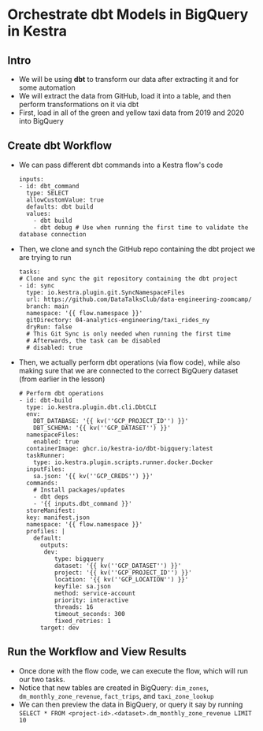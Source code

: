 # Orchestrate dbt Models in BigQuery in Kestra


## Intro
- We will be using **dbt** to transform our data after extracting it and for some automation
- We will extract the data from GitHub, load it into a table, and then perform transformations on it via dbt
- First, load in all of the green and yellow taxi data from 2019 and 2020 into BigQuery

## Create dbt Workflow
- We can pass different dbt commands into a Kestra flow's code
    ```YML
    inputs:
    - id: dbt_command
      type: SELECT
      allowCustomValue: true
      defaults: dbt build
      values:
        - dbt build
        - dbt debug # Use when running the first time to validate the database connection
    ```
- Then, we clone and synch the GitHub repo containing the dbt project we are trying to run
    ```YML
    tasks:
    # Clone and sync the git repository containing the dbt project
    - id: sync
      type: io.kestra.plugin.git.SyncNamespaceFiles
      url: https://github.com/DataTalksClub/data-engineering-zoomcamp/
      branch: main
      namespace: '{{ flow.namespace }}'
      gitDirectory: 04-analytics-engineering/taxi_rides_ny
      dryRun: false
      # This Git Sync is only needed when running the first time
      # Afterwards, the task can be disabled
      # disabled: true  
    ```
- Then, we actually perform dbt operations (via flow code), while also making sure that we are connected to the correct BigQuery dataset (from earlier in the lesson)
    ```YML
    # Perform dbt operations
    - id: dbt-build
      type: io.kestra.plugin.dbt.cli.DbtCLI
      env:
        DBT_DATABASE: '{{ kv(''GCP_PROJECT_ID'') }}'
        DBT_SCHEMA: '{{ kv(''GCP_DATASET'') }}'
      namespaceFiles:
        enabled: true
      containerImage: ghcr.io/kestra-io/dbt-bigquery:latest
      taskRunner:
        type: io.kestra.plugin.scripts.runner.docker.Docker
      inputFiles:
        sa.json: '{{ kv(''GCP_CREDS'') }}'
      commands:
        # Install packages/updates
        - dbt deps
        - '{{ inputs.dbt_command }}'
      storeManifest:
      key: manifest.json
      namespace: '{{ flow.namespace }}'
      profiles: |
        default:
          outputs:
           dev:
              type: bigquery
              dataset: '{{ kv(''GCP_DATASET'') }}'
              project: '{{ kv(''GCP_PROJECT_ID'') }}'
              location: '{{ kv(''GCP_LOCATION'') }}'
              keyfile: sa.json
              method: service-account
              priority: interactive
              threads: 16
              timeout_seconds: 300
              fixed_retries: 1
          target: dev
    ```


## Run the Workflow and View Results
- Once done with the flow code, we can execute the flow, which will run our two tasks.
- Notice that new tables are created in BigQuery: `dim_zones`, `dm_monthly_zone_revenue`, `fact_trips`, and `taxi_zone_lookup`
- We can then preview the data in BigQuery, or query it say by running `SELECT * FROM <project-id>.<dataset>.dm_monthly_zone_revenue LIMIT 10`
